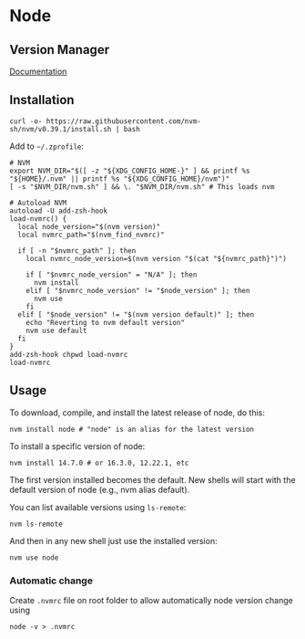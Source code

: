 # Node

## Version Manager

[Documentation](https://github.com/nvm-sh/nvm)

## Installation

```
curl -o- https://raw.githubusercontent.com/nvm-sh/nvm/v0.39.1/install.sh | bash
```

Add to `~/.zprofile`:

```
# NVM
export NVM_DIR="$([ -z "${XDG_CONFIG_HOME-}" ] && printf %s "${HOME}/.nvm" || printf %s "${XDG_CONFIG_HOME}/nvm")"
[ -s "$NVM_DIR/nvm.sh" ] && \. "$NVM_DIR/nvm.sh" # This loads nvm

# Autoload NVM
autoload -U add-zsh-hook
load-nvmrc() {
  local node_version="$(nvm version)"
  local nvmrc_path="$(nvm_find_nvmrc)"

  if [ -n "$nvmrc_path" ]; then
    local nvmrc_node_version=$(nvm version "$(cat "${nvmrc_path}")")

    if [ "$nvmrc_node_version" = "N/A" ]; then
      nvm install
    elif [ "$nvmrc_node_version" != "$node_version" ]; then
      nvm use
    fi
  elif [ "$node_version" != "$(nvm version default)" ]; then
    echo "Reverting to nvm default version"
    nvm use default
  fi
}
add-zsh-hook chpwd load-nvmrc
load-nvmrc
```

## Usage

To download, compile, and install the latest release of node, do this:

```
nvm install node # "node" is an alias for the latest version
```

To install a specific version of node:

```
nvm install 14.7.0 # or 16.3.0, 12.22.1, etc
```

The first version installed becomes the default. New shells will start with the default version of node (e.g., nvm alias default).

You can list available versions using `ls-remote`:

```
nvm ls-remote
```

And then in any new shell just use the installed version:

```
nvm use node
```

### Automatic change

Create `.nvmrc` file on root folder to allow automatically node version change using 

```
node -v > .nvmrc
```